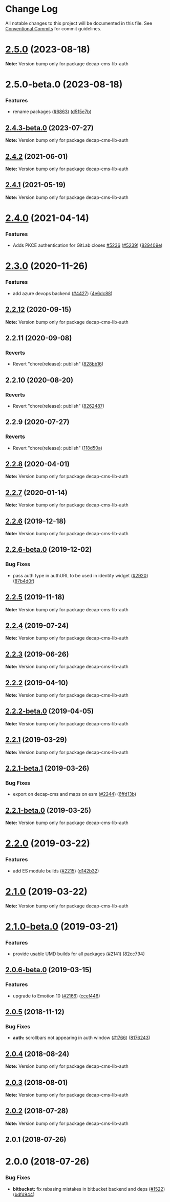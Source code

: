 # Change Log

All notable changes to this project will be documented in this file.
See [Conventional Commits](https://conventionalcommits.org) for commit guidelines.

# [2.5.0](https://github.com/decaporg/decap-cms/compare/decap-cms-lib-auth@2.5.0-beta.0...decap-cms-lib-auth@2.5.0) (2023-08-18)

**Note:** Version bump only for package decap-cms-lib-auth





# 2.5.0-beta.0 (2023-08-18)


### Features

* rename packages ([#6863](https://github.com/decaporg/decap-cms/issues/6863)) ([d515e7b](https://github.com/decaporg/decap-cms/commit/d515e7bd33216a775d96887b08c4f7b1962941bb))





## [2.4.3-beta.0](https://github.com/decaporg/decap-cms/compare/decap-cms-lib-auth@2.4.2...decap-cms-lib-auth@2.4.3-beta.0) (2023-07-27)

**Note:** Version bump only for package decap-cms-lib-auth





## [2.4.2](https://github.com/decaporg/decap-cms/tree/master/packages/decap-cms-lib-auth/compare/decap-cms-lib-auth@2.4.1...decap-cms-lib-auth@2.4.2) (2021-06-01)

**Note:** Version bump only for package decap-cms-lib-auth





## [2.4.1](https://github.com/decaporg/decap-cms/tree/master/packages/decap-cms-lib-auth/compare/decap-cms-lib-auth@2.4.0...decap-cms-lib-auth@2.4.1) (2021-05-19)

**Note:** Version bump only for package decap-cms-lib-auth





# [2.4.0](https://github.com/decaporg/decap-cms/tree/master/packages/decap-cms-lib-auth/compare/decap-cms-lib-auth@2.3.0...decap-cms-lib-auth@2.4.0) (2021-04-14)


### Features

* Adds PKCE authentication for GitLab closes [#5236](https://github.com/decaporg/decap-cms/tree/master/packages/decap-cms-lib-auth/issues/5236) ([#5239](https://github.com/decaporg/decap-cms/tree/master/packages/decap-cms-lib-auth/issues/5239)) ([829409e](https://github.com/decaporg/decap-cms/tree/master/packages/decap-cms-lib-auth/commit/829409e0bc03b4591ee6b59d9895adc4e7190037))





# [2.3.0](https://github.com/decaporg/decap-cms/tree/master/packages/decap-cms-lib-auth/compare/decap-cms-lib-auth@2.2.12...decap-cms-lib-auth@2.3.0) (2020-11-26)


### Features

* add azure devops backend ([#4427](https://github.com/decaporg/decap-cms/tree/master/packages/decap-cms-lib-auth/issues/4427)) ([4e6dc88](https://github.com/decaporg/decap-cms/tree/master/packages/decap-cms-lib-auth/commit/4e6dc88efb1dae4cf6137730c3b4fb6d0f75a8cc))





## [2.2.12](https://github.com/decaporg/decap-cms/tree/master/packages/decap-cms-lib-auth/compare/decap-cms-lib-auth@2.2.11...decap-cms-lib-auth@2.2.12) (2020-09-15)

**Note:** Version bump only for package decap-cms-lib-auth





## 2.2.11 (2020-09-08)


### Reverts

* Revert "chore(release): publish" ([828bb16](https://github.com/decaporg/decap-cms/tree/master/packages/decap-cms-lib-auth/commit/828bb16415b8c22a34caa19c50c38b24ffe9ceae))





## 2.2.10 (2020-08-20)


### Reverts

* Revert "chore(release): publish" ([8262487](https://github.com/decaporg/decap-cms/tree/master/packages/decap-cms-lib-auth/commit/82624879ccbcb16610090041db28f00714d924c8))





## 2.2.9 (2020-07-27)


### Reverts

* Revert "chore(release): publish" ([118d50a](https://github.com/decaporg/decap-cms/tree/master/packages/decap-cms-lib-auth/commit/118d50a7a70295f25073e564b5161aa2b9883056))





## [2.2.8](https://github.com/decaporg/decap-cms/tree/master/packages/decap-cms-lib-auth/compare/decap-cms-lib-auth@2.2.7...decap-cms-lib-auth@2.2.8) (2020-04-01)

**Note:** Version bump only for package decap-cms-lib-auth





## [2.2.7](https://github.com/decaporg/decap-cms/tree/master/packages/decap-cms-lib-auth/compare/decap-cms-lib-auth@2.2.6...decap-cms-lib-auth@2.2.7) (2020-01-14)

**Note:** Version bump only for package decap-cms-lib-auth





## [2.2.6](https://github.com/decaporg/decap-cms/tree/master/packages/decap-cms-lib-auth/compare/decap-cms-lib-auth@2.2.6-beta.0...decap-cms-lib-auth@2.2.6) (2019-12-18)

**Note:** Version bump only for package decap-cms-lib-auth





## [2.2.6-beta.0](https://github.com/decaporg/decap-cms/tree/master/packages/decap-cms-lib-auth/compare/decap-cms-lib-auth@2.2.5...decap-cms-lib-auth@2.2.6-beta.0) (2019-12-02)


### Bug Fixes

* pass auth type in authURL to be used in identity widget ([#2920](https://github.com/decaporg/decap-cms/tree/master/packages/decap-cms-lib-auth/issues/2920)) ([87b4d0f](https://github.com/decaporg/decap-cms/tree/master/packages/decap-cms-lib-auth/commit/87b4d0f7657df83ba25a9d4ab23b878dc3324b86))





## [2.2.5](https://github.com/decaporg/decap-cms/tree/master/packages/decap-cms-lib-auth/compare/decap-cms-lib-auth@2.2.4...decap-cms-lib-auth@2.2.5) (2019-11-18)

**Note:** Version bump only for package decap-cms-lib-auth





## [2.2.4](https://github.com/decaporg/decap-cms/tree/master/packages/decap-cms-lib-auth/compare/decap-cms-lib-auth@2.2.3...decap-cms-lib-auth@2.2.4) (2019-07-24)

**Note:** Version bump only for package decap-cms-lib-auth





## [2.2.3](https://github.com/decaporg/decap-cms/tree/master/packages/decap-cms-lib-auth/compare/decap-cms-lib-auth@2.2.2...decap-cms-lib-auth@2.2.3) (2019-06-26)

**Note:** Version bump only for package decap-cms-lib-auth





## [2.2.2](https://github.com/decaporg/decap-cms/tree/master/packages/decap-cms-lib-auth/compare/decap-cms-lib-auth@2.2.2-beta.0...decap-cms-lib-auth@2.2.2) (2019-04-10)

**Note:** Version bump only for package decap-cms-lib-auth





## [2.2.2-beta.0](https://github.com/decaporg/decap-cms/tree/master/packages/decap-cms-lib-auth/compare/decap-cms-lib-auth@2.2.1...decap-cms-lib-auth@2.2.2-beta.0) (2019-04-05)

**Note:** Version bump only for package decap-cms-lib-auth





## [2.2.1](https://github.com/decaporg/decap-cms/tree/master/packages/decap-cms-lib-auth/compare/decap-cms-lib-auth@2.2.1-beta.1...decap-cms-lib-auth@2.2.1) (2019-03-29)

**Note:** Version bump only for package decap-cms-lib-auth





## [2.2.1-beta.1](https://github.com/decaporg/decap-cms/tree/master/packages/decap-cms-lib-auth/compare/decap-cms-lib-auth@2.2.1-beta.0...decap-cms-lib-auth@2.2.1-beta.1) (2019-03-26)


### Bug Fixes

* export on decap-cms and maps on esm ([#2244](https://github.com/decaporg/decap-cms/tree/master/packages/decap-cms-lib-auth/issues/2244)) ([6ffd13b](https://github.com/decaporg/decap-cms/tree/master/packages/decap-cms-lib-auth/commit/6ffd13b))





## [2.2.1-beta.0](https://github.com/decaporg/decap-cms/tree/master/packages/decap-cms-lib-auth/compare/decap-cms-lib-auth@2.2.0...decap-cms-lib-auth@2.2.1-beta.0) (2019-03-25)

**Note:** Version bump only for package decap-cms-lib-auth





# [2.2.0](https://github.com/decaporg/decap-cms/tree/master/packages/decap-cms-lib-auth/compare/decap-cms-lib-auth@2.1.0...decap-cms-lib-auth@2.2.0) (2019-03-22)


### Features

* add ES module builds ([#2215](https://github.com/decaporg/decap-cms/tree/master/packages/decap-cms-lib-auth/issues/2215)) ([d142b32](https://github.com/decaporg/decap-cms/tree/master/packages/decap-cms-lib-auth/commit/d142b32))





# [2.1.0](https://github.com/decaporg/decap-cms/tree/master/packages/decap-cms-lib-auth/compare/decap-cms-lib-auth@2.1.0-beta.0...decap-cms-lib-auth@2.1.0) (2019-03-22)

**Note:** Version bump only for package decap-cms-lib-auth





# [2.1.0-beta.0](https://github.com/decaporg/decap-cms/tree/master/packages/decap-cms-lib-auth/compare/decap-cms-lib-auth@2.0.6-beta.0...decap-cms-lib-auth@2.1.0-beta.0) (2019-03-21)


### Features

* provide usable UMD builds for all packages ([#2141](https://github.com/decaporg/decap-cms/tree/master/packages/decap-cms-lib-auth/issues/2141)) ([82cc794](https://github.com/decaporg/decap-cms/tree/master/packages/decap-cms-lib-auth/commit/82cc794))





## [2.0.6-beta.0](https://github.com/decaporg/decap-cms/tree/master/packages/decap-cms-lib-auth/compare/decap-cms-lib-auth@2.0.5...decap-cms-lib-auth@2.0.6-beta.0) (2019-03-15)


### Features

* upgrade to Emotion 10 ([#2166](https://github.com/decaporg/decap-cms/tree/master/packages/decap-cms-lib-auth/issues/2166)) ([ccef446](https://github.com/decaporg/decap-cms/tree/master/packages/decap-cms-lib-auth/commit/ccef446))





## [2.0.5](https://github.com/decaporg/decap-cms/tree/master/packages/decap-cms-lib-auth/compare/decap-cms-lib-auth@2.0.4...decap-cms-lib-auth@2.0.5) (2018-11-12)


### Bug Fixes

* **auth:** scrollbars not appearing in auth window ([#1766](https://github.com/decaporg/decap-cms/tree/master/packages/decap-cms-lib-auth/issues/1766)) ([8176243](https://github.com/decaporg/decap-cms/tree/master/packages/decap-cms-lib-auth/commit/8176243))





<a name="2.0.4"></a>
## [2.0.4](https://github.com/decaporg/decap-cms/tree/master/packages/decap-cms-lib-auth/compare/decap-cms-lib-auth@2.0.3...decap-cms-lib-auth@2.0.4) (2018-08-24)




**Note:** Version bump only for package decap-cms-lib-auth

<a name="2.0.3"></a>
## [2.0.3](https://github.com/decaporg/decap-cms/tree/master/packages/decap-cms-lib-auth/compare/decap-cms-lib-auth@2.0.2...decap-cms-lib-auth@2.0.3) (2018-08-01)




**Note:** Version bump only for package decap-cms-lib-auth

<a name="2.0.2"></a>
## [2.0.2](https://github.com/decaporg/decap-cms/tree/master/packages/decap-cms-lib-auth/compare/decap-cms-lib-auth@2.0.1...decap-cms-lib-auth@2.0.2) (2018-07-28)




**Note:** Version bump only for package decap-cms-lib-auth

<a name="2.0.1"></a>
## 2.0.1 (2018-07-26)



<a name="2.0.0"></a>
# 2.0.0 (2018-07-26)


### Bug Fixes

* **bitbucket:** fix rebasing mistakes in bitbucket backend and deps ([#1522](https://github.com/decaporg/decap-cms/issues/1522)) ([bdfd944](https://github.com/decaporg/decap-cms/commit/bdfd944))
